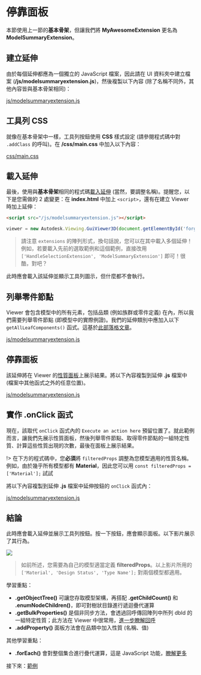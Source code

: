 # 停靠面板

本節使用上一節的**基本骨架**，但讓我們將 **MyAwesomeExtension** 更名為 **ModelSummaryExtension**。 

## 建立延伸

由於每個延伸都應為一個獨立的 JavaScript 檔案，因此請在 UI 資料夾中建立檔案 (**/js/modelsummaryextension.js**)，然後複製以下內容 (除了名稱不同外，其他內容皆與基本骨架相同)： 

[js/modelsummaryextension.js](_snippets/extensions/js/modelsummaryextension.1.js ':include :type=code javascript')

## 工具列 CSS

就像在基本骨架中一樣，工具列按鈕使用 **CSS** 樣式設定 (請參閱程式碼中對 `.addClass` 的呼叫)。在 **/css/main.css** 中加入以下內容：

[css/main.css](_snippets/extensions/css/main.3.css ':include :type=code css')

## 載入延伸

最後，使用與**基本骨架**相同的程式碼[載入延伸](/zh-TW/viewer/extensions/skeleton?id=loading-the-extension) (當然，要調整名稱)。提醒您，以下是您需做的 2 處變更：在 **index.html** 中加上 `<script>`，還有在建立 Viewer 時加上延伸：

```html
<script src="/js/modelsummaryextension.js"></script>
```

```javascript
viewer = new Autodesk.Viewing.GuiViewer3D(document.getElementById('forgeViewer'), { extensions: ['ModelSummaryExtension'] });
```

> 請注意 `extensions` 的陣列形式，換句話說，您可以在其中載入多個延伸！例如，若要載入先前的選取範例和這個範例，直接改用 `['HandleSelectionExtension', 'ModelSummaryExtension']` 即可！很酷，對吧？

此時應會載入該延伸並顯示工具列圖示，但什麼都不會執行。

## 列舉零件節點

Viewer 會包含模型中的所有元素，包括品類 (例如族群或零件定義) 在內，所以我們需要列舉零件節點 (即模型中的實際例證)。我們的延伸類別中應加入以下 `getAllLeafComponents()` 函式。這基於[此部落格文章](https://forge.autodesk.com/blog/enumerating-leaf-nodes-viewer)。 

[js/modelsummaryextension.js](_snippets/extensions/js/modelsummaryextension.2.js ':include :type=code javascript')

## 停靠面板

該延伸將在 Viewer 的[性質面板](https://forge.autodesk.com/en/docs/viewer/v7/reference/UI/PropertyPanel/)上展示結果。將以下內容複製到延伸 **.js** 檔案中 (檔案中其他函式之外的任意位置)。

[js/modelsummaryextension.js](_snippets/extensions/js/modelsummaryextension.3.js ':include :type=code javascript')

## 實作 .onClick 函式

現在，該取代 `onClick` 函式內的 `Execute an action here` 預留位置了。就此範例而言，讓我們先展示性質面板，然後列舉零件節點、取得零件節點的一組特定性質、計算這些性質出現的次數，最後在面板上展示結果。 

!> 在下方的程式碼中，您**必須**將 `filteredProps` 調整為您模型適用的性質名稱。例如，由於幾乎所有模型都有 **Material**，因此您可以用 `const filteredProps = ['Material'];` 試試

將以下內容複製到延伸 **.js** 檔案中延伸按鈕的 `onClick` 函式內：

[js/modelsummaryextension.js](_snippets/extensions/js/modelsummaryextension.4.js ':include :type=code javascript')

## 結論

此時應會載入延伸並展示工具列按鈕。按一下按鈕，應會顯示面板。以下影片展示了其行為。

![](_media/javascript/js_dockingpanel.gif)

> 如前所述，您需要為自己的模型適當定義 **filteredProps**。以上影片所用的 `['Material', 'Design Status', 'Type Name'];` 對兩個模型都適用。

學習重點：

- **.getObjectTree()** 可讓您存取模型架構，再搭配 **.getChildCount()** 和 **.enumNodeChildren()**，即可對樹狀目錄進行遞迴疊代運算
- **.getBulkProperties()** 是個非同步方法，會透過回呼傳回陣列中所列 dbld 的一組特定性質；此方法在 Viewer 中很常用，[進一步瞭解回呼](https://developer.mozilla.org/en-US/docs/Glossary/Callback_function)
- **.addProperty()** 面板方法會在品類中加入性質 (名稱、值)

其他學習重點：

- **.forEach()** 會對整個集合進行疊代運算，這是 JavaScript 功能，[瞭解更多](https://www.w3schools.com/jsref/jsref_forEach.asp)

接下來：[範例](/zh-TW/viewer/extensions/examples)